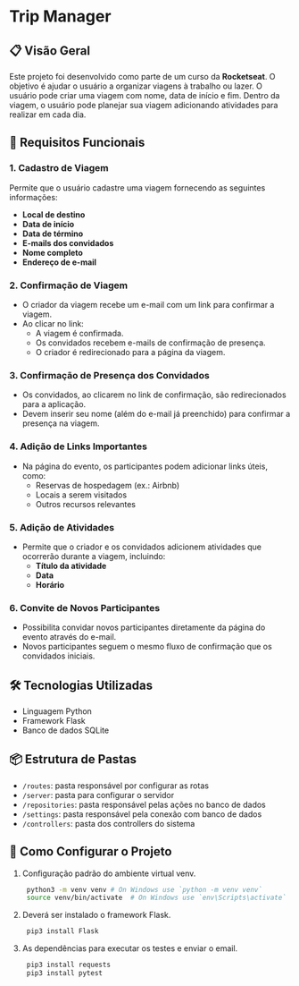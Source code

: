 # Trip Manager

## 📋 Visão Geral

Este projeto foi desenvolvido como parte de um curso da **Rocketseat**. O objetivo é ajudar o usuário a organizar viagens à trabalho ou lazer. O usuário pode criar uma viagem com nome, data de início e fim. Dentro da viagem, o usuário pode planejar sua viagem adicionando atividades para realizar em cada dia.

## 🚀 Requisitos Funcionais

### 1. Cadastro de Viagem

Permite que o usuário cadastre uma viagem fornecendo as seguintes informações:
- **Local de destino**
- **Data de início**
- **Data de término**
- **E-mails dos convidados**
- **Nome completo**
- **Endereço de e-mail**

### 2. Confirmação de Viagem

- O criador da viagem recebe um e-mail com um link para confirmar a viagem.
- Ao clicar no link:
  - A viagem é confirmada.
  - Os convidados recebem e-mails de confirmação de presença.
  - O criador é redirecionado para a página da viagem.

### 3. Confirmação de Presença dos Convidados

- Os convidados, ao clicarem no link de confirmação, são redirecionados para a aplicação.
- Devem inserir seu nome (além do e-mail já preenchido) para confirmar a presença na viagem.

### 4. Adição de Links Importantes

- Na página do evento, os participantes podem adicionar links úteis, como:
  - Reservas de hospedagem (ex.: Airbnb)
  - Locais a serem visitados
  - Outros recursos relevantes

### 5. Adição de Atividades

- Permite que o criador e os convidados adicionem atividades que ocorrerão durante a viagem, incluindo:
  - **Título da atividade**
  - **Data**
  - **Horário**

### 6. Convite de Novos Participantes

- Possibilita convidar novos participantes diretamente da página do evento através do e-mail.
- Novos participantes seguem o mesmo fluxo de confirmação que os convidados iniciais.

## 🛠️ Tecnologias Utilizadas

- Linguagem Python
- Framework Flask
- Banco de dados SQLite

## 📦 Estrutura de Pastas

- `/routes`: pasta responsável por configurar as rotas
- `/server`: pasta para configurar o servidor
- `/repositories`: pasta responsável pelas ações no banco de dados
- `/settings`: pasta responsável pela conexão com banco de dados
- `/controllers`: pasta dos controllers do sistema

## 🚀 Como Configurar o Projeto

1. Configuração padrão do ambiente virtual venv.
     ```bash
      python3 -m venv venv # On Windows use `python -m venv venv`
      source venv/bin/activate  # On Windows use `env\Scripts\activate`
    ```
2. Deverá ser instalado o framework Flask.
     ```bash
      pip3 install Flask
    ```
3. As dependências para executar os testes e enviar o email.
     ```bash
      pip3 install requests 
      pip3 install pytest
    ```
